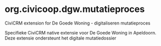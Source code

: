 org.civicoop.dgw.mutatieproces
==============================

CiviCRM extension for De Goede Woning - digitaliseren mutatieproces

Specifieke CiviCRM native extensie voor De Goede Woning in Apeldoorn. Deze extensie ondersteunt het digitale mutatiedossier
